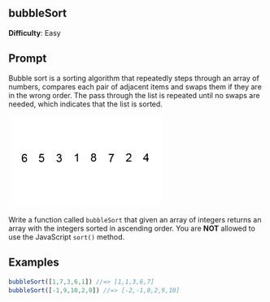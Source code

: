 ## bubbleSort

**Difficulty**: Easy

## Prompt 

Bubble sort is a sorting algorithm that repeatedly steps through an array of numbers, compares each pair of adjacent items and swaps them if they are in the wrong order. The pass through the list is repeated until no swaps are needed, which indicates that the list is sorted.

![bubble sort](./bubble-sort.gif)

Write a function called `bubbleSort` that given an array of integers returns an array with the integers sorted in ascending order. You are **NOT** allowed to use the JavaScript `sort()` method.

## Examples 

```js
bubbleSort([1,7,3,6,1]) //=> [1,1,3,6,7]
bubbleSort([-1,9,10,2,0]) //=> [-2,-1,0,2,9,10]
```
